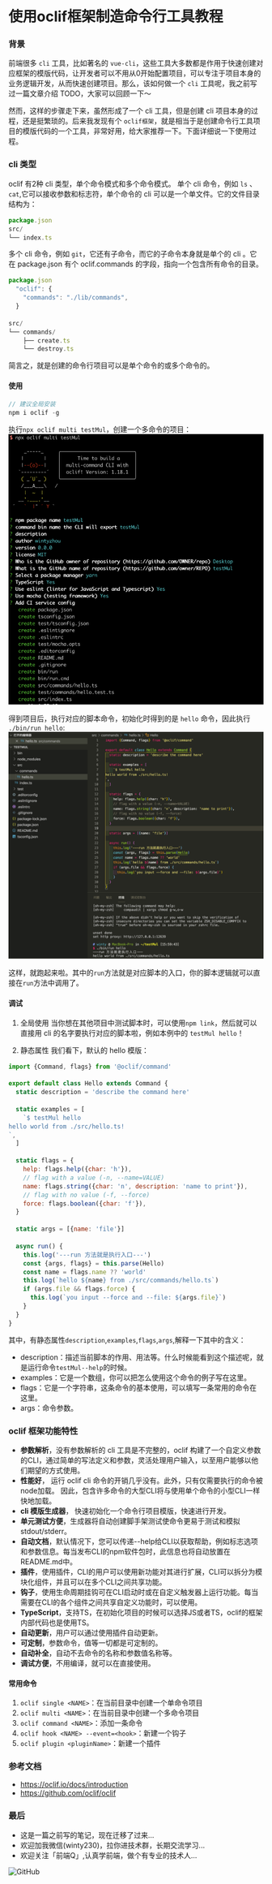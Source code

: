 # 使用oclif框架制造命令行工具教程

### 背景

前端很多 `cli` 工具，比如著名的 `vue-cli`，这些工具大多数都是作用于快速创建对应框架的模版代码，让开发者可以不用从0开始配置项目，可以专注于项目本身的业务逻辑开发，从而快速创建项目。那么，该如何做一个 `cli` 工具呢，我之前写过一篇文章介绍 TODO，大家可以回顾一下～

然而，这样的步骤走下来，虽然形成了一个 cli 工具，但是创建 cli 项目本身的过程，还是挺繁琐的。后来我发现有个 `oclif框架`，就是相当于是创建命令行工具项目的模版代码的一个工具，非常好用，给大家推荐一下。下面详细说一下使用过程。

### cli 类型

oclif 有2种 cli 类型，单个命令模式和多个命令模式。
单个 cli 命令，例如 `ls` 、`cat`,它可以接收参数和标志符，单个命令的 cli 可以是一个单文件。它的文件目录结构为：
```js
package.json
src/
└── index.ts
```
多个 cli 命令，例如 `git`，它还有子命令，而它的子命令本身就是单个的 cli 。它在 package.json 有个 oclif.commands 的字段，指向一个包含所有命令的目录。
```js
package.json
  "oclif": {
    "commands": "./lib/commands",
  }

src/
└── commands/
    ├── create.ts
    └── destroy.ts
```
简言之，就是创建的命令行项目可以是单个命令的或多个命令的。

#### 使用

```js
// 建议全局安装
npm i oclif -g
```

执行`npx oclif multi testMul`，创建一个多命令的项目：
![GitHub](https://raw.githubusercontent.com/LuckyWinty/blog/master/images/tool/oclif.png)

得到项目后，执行对应的脚本命令，初始化时得到的是 `hello` 命令，因此执行 `./bin/run hello`:
![GitHub](https://raw.githubusercontent.com/LuckyWinty/blog/master/images/tool/ocli_run.png)

这样，就跑起来啦。其中的`run`方法就是对应脚本的入口，你的脚本逻辑就可以直接在`run`方法中调用了。
#### 调试

1. 全局使用
当你想在其他项目中测试脚本时，可以使用`npm link`，然后就可以直接用 cli 的名字要执行对应的脚本啦，例如本例中的 `testMul hello`！

2. 静态属性
我们看下，默认的 hello 模版：
```js
import {Command, flags} from '@oclif/command'

export default class Hello extends Command {
  static description = 'describe the command here'

  static examples = [
    `$ testMul hello
hello world from ./src/hello.ts!
`,
  ]

  static flags = {
    help: flags.help({char: 'h'}),
    // flag with a value (-n, --name=VALUE)
    name: flags.string({char: 'n', description: 'name to print'}),
    // flag with no value (-f, --force)
    force: flags.boolean({char: 'f'}),
  }

  static args = [{name: 'file'}]

  async run() {
    this.log('---run 方法就是执行入口---')
    const {args, flags} = this.parse(Hello)
    const name = flags.name ?? 'world'
    this.log(`hello ${name} from ./src/commands/hello.ts`)
    if (args.file && flags.force) {
      this.log(`you input --force and --file: ${args.file}`)
    }
  }
}
```
其中，有静态属性`description`,`examples`,`flags`,`args`,解释一下其中的含义：

+ description：描述当前脚本的作用、用法等。什么时候能看到这个描述呢，就是运行命令`testMul--help`的时候。
+ examples：它是一个数组，你可以把怎么使用这个命令的例子写在这里。
+ flags：它是一个字符串，这条命令的基本使用，可以填写一条常用的命令在这里。
+ args：命令参数。
### oclif 框架功能特性

+ **参数解析**，没有参数解析的 cli 工具是不完整的，oclif 构建了一个自定义参数的CLI，通过简单的写法定义和参数，灵活处理用户输入，以至用户能够以他们期望的方式使用。
+ **性能好**， 运行 oclif cli 命令的开销几乎没有。此外，只有仅需要执行的命令被node加载。 因此，包含许多命令的大型CLI将与使用单个命令的小型CLI一样快地加载。
+ **cli 模版生成器**， 快速初始化一个命令行项目模版，快速进行开发。
+ **单元测试方便**，生成器将自动创建脚手架测试使命令更易于测试和模拟 stdout/stderr。
+ **自动文档**，默认情况下，您可以传递--help给CLI以获取帮助，例如标志选项和参数信息。每当发布CLI的npm软件包时，此信息也将自动放置在README.md中。
+ **插件**，使用插件，CLI的用户可以使用新功能对其进行扩展，CLI可以拆分为模块化组件，并且可以在多个CLI之间共享功能。
+ **钩子**，使用生命周期挂钩可在CLI启动时或在自定义触发器上运行功能。每当需要在CLI的各个组件之间共享自定义功能时，可以使用。
+ **TypeScript**，支持TS，在初始化项目的时候可以选择JS或者TS，oclif的框架内部代码也是使用TS。
+ **自动更新**，用户可以通过使用插件自动更新。
+ **可定制**，参数命令，值等一切都是可定制的。
+ **自动补全**，自动不去命令的名称和参数值名称等。
+ **调试方便**，不用编译，就可以在直接使用。
#### 常用命令

1. `oclif single <NAME>`：在当前目录中创建一个单命令项目
2. `oclif multi <NAME>`：在当前目录中创建一个多命令项目
3. `oclif command <NAME>`：添加一条命令
4. `oclif hook <NAME> --event=<hook>`：新建一个钩子
5. `oclif plugin <pluginName>`：新建一个插件

### 参考文档
+ https://oclif.io/docs/introduction
+ https://github.com/oclif/oclif
### 最后
+ 这是一篇之前写的笔记，现在迁移了过来...
+ 欢迎加我微信(winty230)，拉你进技术群，长期交流学习...
+ 欢迎关注「前端Q」,认真学前端，做个有专业的技术人...

![GitHub](https://raw.githubusercontent.com/LuckyWinty/blog/master/images/gzh/1571395642.png)
